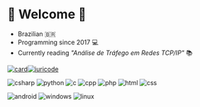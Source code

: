 # 🐊 Welcome 🐊

- Brazilian 🇧🇷
- Programming since 2017 💻
- Currently reading *"Análise de Tráfego em Redes TCP/IP"* 📚

[![card](https://github-readme-stats.vercel.app/api?username=RenatoMCR&theme=radical&show_icons=true)](https://github.com/RenatoMCR/)[![iuricode](https://github-readme-stats.vercel.app/api/top-langs/?username=RenatoMCR&hide=html&layout=compact&theme=radical)](https://github.com/RenatoMCR/)

![csharp](https://img.shields.io/badge/C%23-239120?style=for-the-badge&logo=c-sharp&logoColor=white)
![python](https://img.shields.io/badge/Python-3776AB?style=for-the-badge&logo=python&logoColor=white)
![c](https://img.shields.io/badge/C-00599C?style=for-the-badge&logo=c&logoColor=white)
![cpp](https://img.shields.io/badge/C%2B%2B-00599C?style=for-the-badge&logo=c%2B%2B&logoColor=white)
![php](https://img.shields.io/badge/PHP-777BB4?style=for-the-badge&logo=php&logoColor=white)
![html](https://img.shields.io/badge/HTML5-E34F26?style=for-the-badge&logo=html5&logoColor=white)
![css](https://img.shields.io/badge/CSS3-1572B6?style=for-the-badge&logo=css3&logoColor=white)

![android](https://img.shields.io/badge/Android-3DDC84?style=for-the-badge&logo=android&logoColor=white) 
![windows](https://img.shields.io/badge/Windows-0078D6?style=for-the-badge&logo=windows&logoColor=white) 
![linux](https://img.shields.io/badge/Linux-E34F26?style=for-the-badge&logo=linux&logoColor=black)
